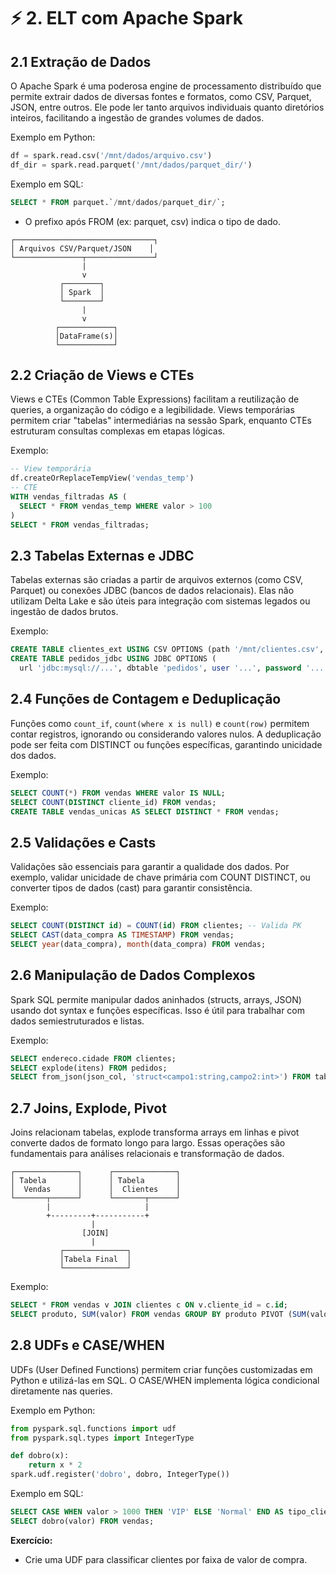 # ⚡ 2. ELT com Apache Spark

## 2.1 Extração de Dados
O Apache Spark é uma poderosa engine de processamento distribuído que permite extrair dados de diversas fontes e formatos, como CSV, Parquet, JSON, entre outros. Ele pode ler tanto arquivos individuais quanto diretórios inteiros, facilitando a ingestão de grandes volumes de dados.

Exemplo em Python:
```python
df = spark.read.csv('/mnt/dados/arquivo.csv')
df_dir = spark.read.parquet('/mnt/dados/parquet_dir/')
```
Exemplo em SQL:
```sql
SELECT * FROM parquet.`/mnt/dados/parquet_dir/`;
```
- O prefixo após FROM (ex: parquet, csv) indica o tipo de dado.

```
┌───────────────────────────────┐
│ Arquivos CSV/Parquet/JSON    │
└───────────────┬───────────────┘
                |
                v
           ┌────────┐
           │ Spark  │
           └────────┘
                |
                v
          ┌────────────┐
          │DataFrame(s)│
          └────────────┘
```

## 2.2 Criação de Views e CTEs
Views e CTEs (Common Table Expressions) facilitam a reutilização de queries, a organização do código e a legibilidade. Views temporárias permitem criar "tabelas" intermediárias na sessão Spark, enquanto CTEs estruturam consultas complexas em etapas lógicas.

Exemplo:
```sql
-- View temporária
df.createOrReplaceTempView('vendas_temp')
-- CTE
WITH vendas_filtradas AS (
  SELECT * FROM vendas_temp WHERE valor > 100
)
SELECT * FROM vendas_filtradas;
```

## 2.3 Tabelas Externas e JDBC
Tabelas externas são criadas a partir de arquivos externos (como CSV, Parquet) ou conexões JDBC (bancos de dados relacionais). Elas não utilizam Delta Lake e são úteis para integração com sistemas legados ou ingestão de dados brutos.

Exemplo:
```sql
CREATE TABLE clientes_ext USING CSV OPTIONS (path '/mnt/clientes.csv', header 'true');
CREATE TABLE pedidos_jdbc USING JDBC OPTIONS (
  url 'jdbc:mysql://...', dbtable 'pedidos', user '...', password '...');
```

## 2.4 Funções de Contagem e Deduplicação
Funções como `count_if`, `count(where x is null)` e `count(row)` permitem contar registros, ignorando ou considerando valores nulos. A deduplicação pode ser feita com DISTINCT ou funções específicas, garantindo unicidade dos dados.

Exemplo:
```sql
SELECT COUNT(*) FROM vendas WHERE valor IS NULL;
SELECT COUNT(DISTINCT cliente_id) FROM vendas;
CREATE TABLE vendas_unicas AS SELECT DISTINCT * FROM vendas;
```

## 2.5 Validações e Casts
Validações são essenciais para garantir a qualidade dos dados. Por exemplo, validar unicidade de chave primária com COUNT DISTINCT, ou converter tipos de dados (cast) para garantir consistência.

Exemplo:
```sql
SELECT COUNT(DISTINCT id) = COUNT(id) FROM clientes; -- Valida PK
SELECT CAST(data_compra AS TIMESTAMP) FROM vendas;
SELECT year(data_compra), month(data_compra) FROM vendas;
```

## 2.6 Manipulação de Dados Complexos
Spark SQL permite manipular dados aninhados (structs, arrays, JSON) usando dot syntax e funções específicas. Isso é útil para trabalhar com dados semiestruturados e listas.

Exemplo:
```sql
SELECT endereco.cidade FROM clientes;
SELECT explode(itens) FROM pedidos;
SELECT from_json(json_col, 'struct<campo1:string,campo2:int>') FROM tabela_json;
```

## 2.7 Joins, Explode, Pivot
Joins relacionam tabelas, explode transforma arrays em linhas e pivot converte dados de formato longo para largo. Essas operações são fundamentais para análises relacionais e transformação de dados.

```
┌──────────────┐      ┌──────────────┐
│ Tabela       │      │ Tabela       │
│  Vendas      │      │  Clientes    │
└───────┬──────┘      └───────┬──────┘
        |                     |
        +---------+-----------+
                  |
                [JOIN]
                  |
           ┌──────────────┐
           │Tabela Final  │
           └──────────────┘
```

Exemplo:
```sql
SELECT * FROM vendas v JOIN clientes c ON v.cliente_id = c.id;
SELECT produto, SUM(valor) FROM vendas GROUP BY produto PIVOT (SUM(valor) FOR produto IN ('A', 'B', 'C'));
```

## 2.8 UDFs e CASE/WHEN
UDFs (User Defined Functions) permitem criar funções customizadas em Python e utilizá-las em SQL. O CASE/WHEN implementa lógica condicional diretamente nas queries.

Exemplo em Python:
```python
from pyspark.sql.functions import udf
from pyspark.sql.types import IntegerType

def dobro(x):
    return x * 2
spark.udf.register('dobro', dobro, IntegerType())
```
Exemplo em SQL:
```sql
SELECT CASE WHEN valor > 1000 THEN 'VIP' ELSE 'Normal' END AS tipo_cliente FROM vendas;
SELECT dobro(valor) FROM vendas;
```

**Exercício:**
- Crie uma UDF para classificar clientes por faixa de valor de compra. 